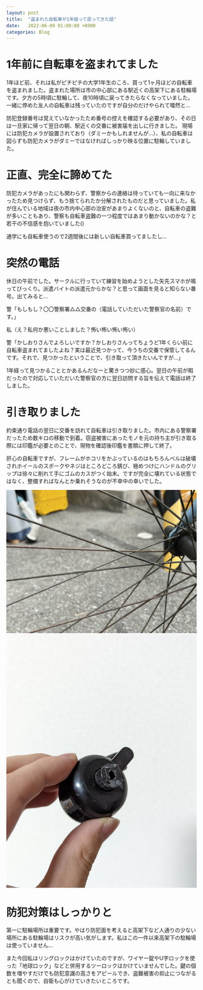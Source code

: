 ```yaml
---
layout: post
title:  "盗まれた自転車が1年経って戻ってきた話"
date:   2022-06-09 01:00:00 +0900
categories: Blog
---
```


# 1年前に自転車を盗まれてました
1年ほど前、それは私がピチピチの大学1年生のころ、買って1ヶ月ほどの自転車を盗まれました。盗まれた場所は市の中心部にある駅近くの高架下にある駐輪場です。夕方の5時頃に駐輪して、夜10時頃に戻ってきたらなくなっていました。一緒に停めた友人の自転車は残っていたのですが自分のだけやられて唖然と…

防犯登録番号は覚えていなかったため番号の控えを確認する必要があり、その日は一旦家に帰って翌日の朝、駅近くの交番に被害届を出しに行きました。
現場には防犯カメラが設置されており（ダミーかもしれませんが…）、私の自転車は図らずも防犯カメラがダミーではなければしっかり映る位置に駐輪していました。

# 正直、完全に諦めてた
防犯カメラがあったにも関わらず、警察からの連絡は待っていても一向に来なかったため見つけらず、もう捨てられたか分解されたものだと思っていました。私が住んでいる地域は夜の市内中心部の治安があまりよくないのと、自転車の盗難が多いこともあり、警察も自転車盗難の一つ程度ではあまり動かないのかな？と若干の不信感を抱いていました()

通学にも自転車使うので2週間後には新しい自転車買ってましたし…

# 突然の電話
休日の午前でした。サークルに行っていて練習を始めようとした矢先スマホが鳴ってびっくり。派遣バイトの派遣元からかな？と思って画面を見ると知らない番号。出てみると…

警「もしもし？〇〇警察署△△交番の（電話していただいた警察官の名前）です。」

私（え？私何か悪いことしました？怖い怖い怖い怖い）

警「かしおりさんでよろしいですか？かしおりさんってちょうど1年くらい前に自転車盗まれてましたよね？実は最近見つかって、今うちの交番で保管してるんです。それで、見つかったということで、引き取って頂きたいんですが…」

1年経って見つかることとかあるんだなーと驚きつつ妙に感心。翌日の午前が暇だったので対応していただいた警察官の方に翌日訪問する旨を伝えて電話は終了しました。

# 引き取りました
約束通り電話の翌日に交番を訪れて自転車は引き取りました。市内にある警察署だったため数キロの移動で到着。窃盗被害にあったモノを元の持ち主が引き取る際には印鑑が必要とのことで、現物を確認後印鑑を書類に押して終了。

肝心の自転車ですが、フレームがホコリをかぶっているのはもちろんベルは破壊されホイールのスポークやネジはところどころ錆び、極めつけにハンドルのグリップは徐々に削れて手にゴムのカスがつく始末。ですが完全に壊れている状態ではなく、整備すればなんとか乗れそうなのが不幸中の幸いでした。

![サビサビのスポーク](/images/rustedspokes.jpg)
![破壊されたベル](/images/brokenbell.jpg)

# 防犯対策はしっかりと
第一に駐輪場所は重要です。やはり防犯面を考えると高架下など人通りの少ない場所にある駐輪場はリスクが高い気がします。私はこの一件以来高架下の駐輪場は使っていません…

また今回私はリングロックはかけていたのですが、ワイヤー錠やU字ロックを使った「地球ロック」などと併用するツーロックはかけていませんでした。鍵の個数を増やすだけでも防犯意識の高さをアピールでき、盗難被害の抑止につながるとも聞くので、自衛も心がけていきたいところです。
